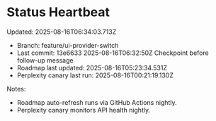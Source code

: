 # Status Heartbeat

Updated: 2025-08-16T06:34:03.713Z

- Branch: feature/ui-provider-switch
- Last commit: 13e6633 2025-08-16T06:32:50Z Checkpoint before follow-up message
- Roadmap last updated: 2025-08-16T05:23:34.531Z
- Perplexity canary last run: 2025-08-16T00:21:19.130Z

Notes:
- Roadmap auto-refresh runs via GitHub Actions nightly.
- Perplexity canary monitors API health nightly.
